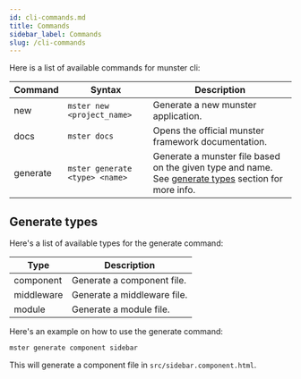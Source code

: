 ```yaml
---
id: cli-commands.md
title: Commands
sidebar_label: Commands
slug: /cli-commands
---
```


Here is a list of available commands for munster cli:

| Command | Syntax | Description |
| --- | --- | --- |
| new           | `mster new <project_name>` | Generate a new munster application. |
| docs          | `mster docs` | Opens the official munster framework documentation. |
| generate      | `mster generate <type> <name>` | Generate a munster file based on the given type and name. See [generate types](/docs/cli-commands#generate-types) section for more info. |

## Generate types

Here's a list of available types for the generate command:

| Type | Description |
| --- | --- |
| component     | Generate a component file. |
| middleware    | Generate a middleware file. |
| module        | Generate a module file. |

Here's an example on how to use the generate command:

```bash
mster generate component sidebar
```

This will generate a component file in `src/sidebar.component.html`.